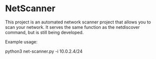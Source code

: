 # NetScanner

This project is an automated network scanner project that allows you to scan your network. It serves the same function as the netdiscover command, but is still being developed.

Example usage:

python3 net-scanner.py -i 10.0.2.4/24 

